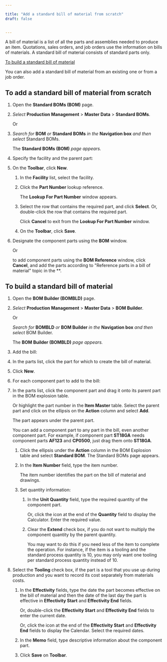 ```yaml
---

title: "Add a standard bill of material from scratch"
draft: false

 
---
```


A bill of material is a list of all the parts and assemblies needed to produce an item. Quotations, sales orders, and job orders use the information on bills of materials. A standard bill of material consists of standard parts only.

[To build a standard bill of material](add-a-standard-bill-of-material-from-scratch.md#to-build-a-standard-bill-of-material) 

You can also add a standard bill of material from an existing one or from a job order.

## To add a standard bill of material from scratch

1.  Open the **Standard BOMs (BOM)** page.
1.  *Select* **Production Management** > **Master Data** > **Standard BOMs**.

    Or

1.  *Search for* **BOM** *or* **Standard BOMs** *in the* **Navigation box** *and then select* Standard BOMs.

    The **Standard BOMs (BOM)** *page appears.*

1.  Specify the facility and the parent part:
1.  On the **Toolbar**, click **New**.
    1.  In the **Facility** list, select the facility.
    2.  Click the **Part Number** lookup reference.

        The **Lookup For Part Number** window appears.

    3.  Select the row that contains the required part, and click **Select**. Or, double-click the row that contains the required part.

        Click **Cancel** to exit from the **Lookup For Part Number** window.

    4.  On the **Toolbar**, click **Save**.
2.  Designate the component parts using the **BOM** window.


    Or

    to add component parts using the **BOM Reference** window, click **Cancel**, and add the parts according to "Reference parts in a bill of material" topic in the **.

## To build a standard bill of material

1.  Open the **BOM Builder (BOMBLD)** page.
1.  *Select* **Production Management** > **Master Data** > **BOM Builder**.

    Or

    *Search for* **BOMBLD** *or* **BOM Builder** *in the* **Navigation box** *and then select* BOM Builder.

    The **BOM Builder (BOMBLD)** *page appears.*

1.  Add the bill:
1.  In the parts list, click the part for which to create the bill of material.
1.  Click **New**.
2.  For each component part to add to the bill:
1.  In the parts list, click the component part and drag it onto its parent part in the BOM explosion table.

    Or highlight the part number in the **Item Master** table. Select the parent part and click on the ellipsis on the **Action** column and select **Add**.

    The part appears under the parent part.

    You can add a component part to any part in the bill, even another component part. For example, if component part **ST18GA** needs component parts **AF123** and **CP0500**, just drag them onto **ST18GA**.

    1.  Click the ellipsis under the **Action** column in the BOM Explosion table and select **Standard BOM**. The Standard BOMs page appears.
    2.  In the **Item Number** field, type the item number.

        The item number identifies the part on the bill of material and drawings.

    3.  Set quantity information:
        1.  In the **Unit Quantity** field, type the required quantity of the component part.

            Or, click the icon at the end of the **Quantity** field to display the Calculator. Enter the required value.

        2.  Clear the **Extend** check box, if you do not want to multiply the component quantity by the parent quantity.

            You may want to do this if you need less of the item to complete the operation. For instance, if the item is a tooling and the standard process quantity is 10, you may only want one tooling per standard process quantity instead of 10.

1.  Select the **Tooling** check box, if the part is a tool that you use up during production and you want to record its cost separately from materials costs.
    1.  In the **Effectivity** fields, type the date the part becomes effective on the bill of material and then the date of the last day the part is effective in **Effectivity Start** and **Effectivity End** fields.

        Or, double-click the **Effectivity Start** and **Effectivity End** fields to enter the current date.

        Or, click the icon at the end of the **Effectivity Start** and **Effectivity End** fields to display the Calendar. Select the required dates.

    2.  In the **Memo** field, type descriptive information about the component part.
    3.  Click **Save** on **Toolbar**.